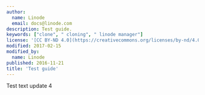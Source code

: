 ```yaml
---
author:
  name: Linode
  email: docs@linode.com
description: Test guide.
keywords: ["clone", " cloning", " linode manager"]
license: '[CC BY-ND 4.0](https://creativecommons.org/licenses/by-nd/4.0)'
modified: 2017-02-15
modified_by:
  name: Linode
published: 2016-11-21
title: 'Test guide'
---
```


Test text update 4